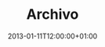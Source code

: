 ---
title: Archivo
date: 2013-01-11T12:00:00+01:00
type: archive
titleWrap: wrap
translationKey: archive
---